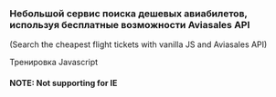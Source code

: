 ### Небольшой сервис поиска дешевых авиабилетов, используя бесплатные возможности Aviasales API

(Search the cheapest flight tickets with vanilla JS and Aviasales API)

Тренировка Javascript

#### NOTE: Not supporting for IE
